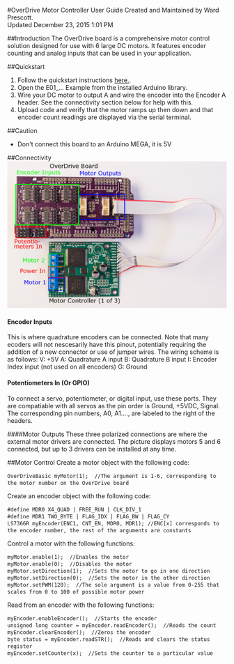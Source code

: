 #OverDrive Motor Controller User Guide
Created and Maintained by Ward Prescott.  
Updated December 23, 2015 1:01 PM

##Introduction
The OverDrive board is a comprehensive motor control solution designed for use with 6 large DC motors.  It features encoder counting and analog inputs that can be used in your application.


##Quickstart

1. Follow the quickstart instructions [here.](https://github.com/kitekid250/Project-Overdrive-and-TurboCharge).
2. Open the E01_... Example from the installed Arduino library.
3. Wire your DC motor to output A and wire the encoder into the Encoder A header.  See the connectivity section below for help with this.
4. Upload code and verify that the motor ramps up then down and that encoder count readings are displayed via the serial terminal.

##Caution
- Don't connect this board to an Arduino MEGA, it is 5V


##Connectivity
![TurboCharger System Diagram](https://raw.githubusercontent.com/kitekid250/Project-Overdrive-and-TurboCharge/master/Documentation/OverDrive%20Diagram.png)

#### Encoder Inputs
This is where quadrature encoders can be connected.  Note that many ecoders will not nescesarily have this pinout, potentially requiring the addition of a new connector or use of jumper wires.  The wiring scheme is as follows:
V: +5V
A: Quadrature A input
B: Quadrature B input
I: Encoder Index input (not used on all encoders)
G: Ground


#### Potentiometers In (Or GPIO)
To connect a servo, potentiometer, or digital input, use these ports.  They are compatiable with all servos as the pin order is Ground, +5VDC, Signal.  The corresponding pin numbers, A0, A1...., are labeled to the right of the headers.

####Motor Outputs
These three polarized connections are where the external motor drivers are connected.  The picture displays motors 5 and 6 connected, but up to 3 drivers can be installed at any time.


##Motor Control
Create a motor object with the following code:
```
OverDriveBasic myMotor(1);  //The argument is 1-6, corresponding to the motor number on the OverDrive board
```
Create an encoder object with the following code:
```
#define MDR0 X4_QUAD | FREE_RUN | CLK_DIV_1
#define MDR1 TWO_BYTE | FLAG_IDX | FLAG_BW | FLAG_CY
LS7366R myEncoder(ENC1, CNT_EN, MDR0, MDR1); //ENC[x] corresponds to the encoder number, the rest of the arguments are constants
```
Control a motor with the following functions:
```
myMotor.enable(1);  //Enables the motor
myMotor.enable(0);  //Disables the motor
myMotor.setDirection(1);  //Sets the motor to go in one direction
myMotor.setDirection(0);  //Sets the motor in the other direction
myMotor.setPWM(120);  //The sole argument is a value from 0-255 that scales from 0 to 100 of possible motor power
```
Read from an encoder with the following functions:
```
myEncoder.enableEncoder();  //Starts the encoder
unsigned long counter = myEncoder.readEncoder();  //Reads the count
myEncoder.clearEncoder();  //Zeros the encoder
byte status = myEncoder.readSTR();  //Reads and clears the status register
myEncoder.setCounter(x);  //Sets the counter to a particular value
```